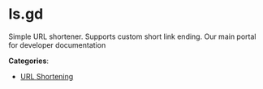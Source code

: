 # Is.gd


Simple URL shortener.  Supports custom short link ending.  Our main portal for developer documentation



**Categories**:

- [URL Shortening](https://github.com/apis-list/apis-list#url-shortening)



